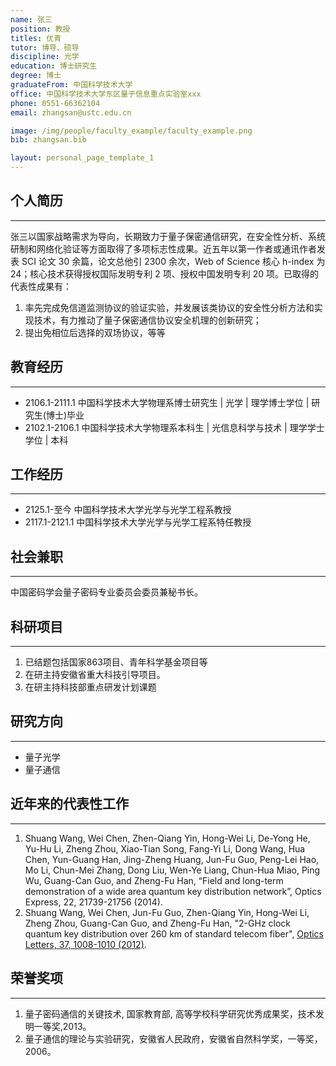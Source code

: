 ```yaml
---
name: 张三
position: 教授
titles: 优青
tutor: 博导、硕导
discipline: 光学
education: 博士研究生
degree: 博士
graduateFrom: 中国科学技术大学
office: 中国科学技术大学东区量子信息重点实验室xxx
phone: 0551-66362104
email: zhangsan@ustc.edu.cn

image: /img/people/faculty_example/faculty_example.png
bib: zhangsan.bib

layout: personal_page_template_1
---
```


## 个人简历
--------------
张三以国家战略需求为导向，长期致力于量子保密通信研究，在安全性分析、系统研制和网络化验证等方面取得了多项标志性成果。近五年以第一作者或通讯作者发表 SCI 论文 30 余篇，论文总他引 2300 余次，Web of Science 核心 h-index 为 24；核心技术获得授权国际发明专利 2 项、授权中国发明专利 20 项。已取得的代表性成果有：
1. 率先完成免信道监测协议的验证实验，并发展该类协议的安全性分析方法和实现技术，有力推动了量子保密通信协议安全机理的创新研究；
2. 提出免相位后选择的双场协议，等等


## 教育经历
--------------
* 2106.1-2111.1 中国科学技术大学物理系博士研究生  |  光学  |  理学博士学位  |  研究生(博士)毕业
* 2102.1-2106.1 中国科学技术大学物理系本科生  |  光信息科学与技术  |  理学学士学位  |  本科


## 工作经历
--------------
* 2125.1-至今 中国科学技术大学光学与光学工程系教授
* 2117.1-2121.1 中国科学技术大学光学与光学工程系特任教授


## 社会兼职
--------------
中国密码学会量子密码专业委员会委员兼秘书长。


## 科研项目
---------
1. 已结题包括国家863项目、青年科学基金项目等
2. 在研主持安徽省重大科技引导项目。
3. 在研主持科技部重点研发计划课题


## 研究方向
--------------
* 量子光学
* 量子通信


## 近年来的代表性工作
--------------
1. Shuang Wang, Wei Chen, Zhen-Qiang Yin, Hong-Wei Li, De-Yong He, Yu-Hu Li, Zheng Zhou, Xiao-Tian Song, Fang-Yi Li, Dong Wang, Hua Chen, Yun-Guang Han, Jing-Zheng Huang, Jun-Fu Guo, Peng-Lei Hao, Mo Li, Chun-Mei Zhang, Dong Liu, Wen-Ye Liang, Chun-Hua Miao, Ping Wu, Guang-Can Guo, and Zheng-Fu Han, “Field and long-term demonstration of a wide area quantum key distribution network”, Optics Express, 22, 21739-21756 (2014).
2. Shuang Wang, Wei Chen, Jun-Fu Guo, Zhen-Qiang Yin, Hong-Wei Li, Zheng Zhou, Guang-Can Guo, and Zheng-Fu Han, "2-GHz clock quantum key distribution over 260 km of standard telecom fiber", [Optics Letters, 37, 1008-1010 (2012)](https://doi.org/10.1364/OL.37.001008).


## 荣誉奖项
---------
1. 量子密码通信的关键技术, 国家教育部, 高等学校科学研究优秀成果奖，技术发明一等奖,2013。
2. 量子通信的理论与实验研究，安徽省人民政府，安徽省自然科学奖，一等奖，2006。
